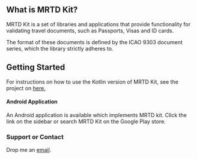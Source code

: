 ## What is MRTD Kit?

MRTD Kit is a set of libraries and applications that provide functionality for validating travel documents, such as Passports, Visas and ID cards.

The format of these documents is defined by the ICAO 9303 document series, which the library strictly adheres to.

## Getting Started

For instructions on how to use the Kotlin version of MRTD Kit, see the project on [here.](https://github.com/The-Great-Magnet/mrtd-kit-kt)


#### Android Application

An Android application is available which implements MRTD kit.
Click the link on the sidebar or search MRTD Kit on the Google Play store.


### Support or Contact

Drop me an [email](mailto:greg@greatmagnet.co.uk).
